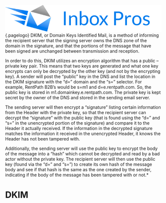 <!-- TITLE: DKIM -->
<!-- SUBTITLE: Domain Keys Identified Mail -->

![Ibp](/uploads/ibp.png "Ibp"){.pagelogo}
DKIM, or Domain Keys Identified Mail, is a method of informing the recipient server that the signing server owns the DNS zone of the domain in the signature, and that the portions of the message that have been signed are unchanged between transmission and reception.

In order to do this, DKIM utilizes an encryption algorithm that has a public – private key pair. This means that two keys are generated and what one key encrypts can only be decrypted by the other key (and not by the encrypting key). A sender will post the “public” key in the DNS and list the location in the DKIM signature with the “d=” domain and the “s=” selector. For example, RentPath B2B’s would be s=m1 and d=e.rentpath.com. So, the public key is stored in m1.domainkey.e.rentpath.com. The private key is kept secret by the owner of the DNS and stored in the sending email server.

The sending server will then encrypt a “signature” listing certain information from the Header with the private key, so that the recipient server can decrypt the “signature” with the public key (that is found using the “d=” and “s=” in the unencrypted portion of the signature) and compare it to the Header it actually received. If the information in the decrypted signature matches the information it received in the unencrypted Header, it knows the Header has not been tampered with.  

Additionally, the sending server will use the public key to encrypt the body of the message into a “hash” which cannot be decrypted and read by a bad actor without the private key. The recipient server will then use the public key (found via the “d=” and “s=”) to create its own hash of the message body and see if that hash is the same as the one created by the sender, indicating if the body of the message has been tampered with or not.*

# DKIM